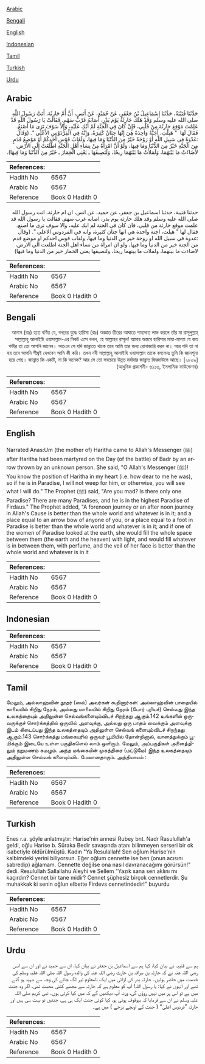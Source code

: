 [Arabic](#arabic)

[Bengali](#bengali)

[English](#english)

[Indonesian](#indonesian)

[Tamil](#tamil)

[Turkish](#turkish)

[Urdu](#urdu)

## Arabic


<div dir="rtl" lang="ar" style={{fontSize:'larger',backgroundColor:'#f8f9fa',padding:20}}>
حَدَّثَنَا قُتَيْبَةُ، حَدَّثَنَا إِسْمَاعِيلُ بْنُ جَعْفَرٍ، عَنْ حُمَيْدٍ، عَنْ أَنَسٍ، أَنَّ أُمَّ حَارِثَةَ، أَتَتْ رَسُولَ اللَّهِ صلى الله عليه وسلم وَقَدْ هَلَكَ حَارِثَةُ يَوْمَ بَدْرٍ، أَصَابَهُ غَرْبُ سَهْمٍ‏.‏ فَقَالَتْ يَا رَسُولَ اللَّهِ قَدْ عَلِمْتَ مَوْقِعَ حَارِثَةَ مِنْ قَلْبِي، فَإِنْ كَانَ فِي الْجَنَّةِ لَمْ أَبْكِ عَلَيْهِ، وَإِلاَّ سَوْفَ تَرَى مَا أَصْنَعُ‏.‏ فَقَالَ لَهَا ‏ "‏ هَبِلْتِ، أَجَنَّةٌ وَاحِدَةٌ هِيَ إِنَّهَا جِنَانٌ كَثِيرَةٌ، وَإِنَّهُ فِي الْفِرْدَوْسِ الأَعْلَى ‏"‏‏.‏ (وَقَالَ ‏:‏غَدْوَةٌ فِي سَبِيلِ اللَّهِ أَوْ رَوْحَةٌ خَيْرٌ مِنَ الدُّنْيَا وَمَا فِيهَا، وَلَقَابُ قَوْسِ أَحَدِكُمْ أَوْ مَوْضِعُ قَدَمٍ مِنَ الْجَنَّةِ خَيْرٌ مِنَ الدُّنْيَا وَمَا فِيهَا، وَلَوْ أَنَّ امْرَأَةً مِنْ نِسَاءِ أَهْلِ الْجَنَّةِ اطَّلَعَتْ إِلَى الأَرْضِ، لأَضَاءَتْ مَا بَيْنَهُمَا، وَلَمَلأَتْ مَا بَيْنَهُمَا رِيحًا، وَلَنَصِيفُهَا ـ يَعْنِي الْخِمَارَ ـ خَيْرٌ مِنَ الدُّنْيَا وَمَا فِيهَا‏)‏‏.‏
</div>
<div style={{backgroundColor:'#f8f9fa',padding:20, marginBottom: 10}}><table> <thead> <tr> <th>References:</th> <th></th> </tr> </thead> <tbody><tr><td>Hadith No</td><td>6567</td></tr><tr><td>Arabic No</td><td>6567</td></tr><tr><td>Reference</td><td>Book 0 Hadith 0</td></tr></tbody></table></div>


<div dir="rtl" lang="ar" style={{fontSize:'larger',backgroundColor:'#f8f9fa',padding:20}}>
حدثنا قتيبة، حدثنا اسماعيل بن جعفر، عن حميد، عن انس، ان ام حارثة، اتت رسول الله صلى الله عليه وسلم وقد هلك حارثة يوم بدر، اصابه غرب سهم. فقالت يا رسول الله قد علمت موقع حارثة من قلبي، فان كان في الجنة لم ابك عليه، والا سوف ترى ما اصنع. فقال لها " هبلت، اجنة واحدة هي انها جنان كثيرة، وانه في الفردوس الاعلى ". (وقال :غدوة في سبيل الله او روحة خير من الدنيا وما فيها، ولقاب قوس احدكم او موضع قدم من الجنة خير من الدنيا وما فيها، ولو ان امراة من نساء اهل الجنة اطلعت الى الارض، لاضاءت ما بينهما، ولملات ما بينهما ريحا، ولنصيفها يعني الخمار خير من الدنيا وما فيها)
</div>
<div style={{backgroundColor:'#f8f9fa',padding:20, marginBottom: 10}}><table> <thead> <tr> <th>References:</th> <th></th> </tr> </thead> <tbody><tr><td>Hadith No</td><td>6567</td></tr><tr><td>Arabic No</td><td>6567</td></tr><tr><td>Reference</td><td>Book 0 Hadith 0</td></tr></tbody></table></div>

## Bengali


<div dir="rtl" lang="bn" style={{fontSize:'larger',backgroundColor:'#f8f9fa',padding:20}}>
আনাস (রাঃ) হতে বর্ণিত যে, বদরের যুদ্ধে হারিসা (রাঃ) অজ্ঞাত তীরের আঘাতে শাহাদাত লাভ করলে তাঁর মা রাসূলুল্লাহ্ সাল্লাল্লাহু আলাইহি ওয়াসাল্লাম-এর নিকট এসে বলল, হে আল্লাহর রাসূল! আমার অন্তরে হারিসার মায়া-মমতা যে কত গভীর তা তো আপনি জানেন। অতএব সে যদি জান্নাতে থাকে তবে আমি তার জন্য রোনাজারি করব না। আর যদি তা না হয় তবে আপনি শীঘ্রই দেখবেন আমি কী করি। তখন নবী সাল্লাল্লাহু আলাইহি ওয়াসাল্লাম তাকে বললেনঃ তুমি কি জ্ঞানশূন্য হয়ে গেছ। জান্নাত কি একটি, না কি অনেক? আর সে তো সবচেয়ে উন্নত মর্যাদার জান্নাত ফিরদাউসে আছে। [২৮০৯] (আধুনিক প্রকাশনী- ৬১১৩, ইসলামিক ফাউন্ডেশন)
</div>
<div style={{backgroundColor:'#f8f9fa',padding:20, marginBottom: 10}}><table> <thead> <tr> <th>References:</th> <th></th> </tr> </thead> <tbody><tr><td>Hadith No</td><td>6567</td></tr><tr><td>Arabic No</td><td>6567</td></tr><tr><td>Reference</td><td>Book 0 Hadith 0</td></tr></tbody></table></div>

## English


<div dir="ltr" lang="en" style={{fontSize:'larger',backgroundColor:'#f8f9fa',padding:20}}>
Narrated Anas:Um (the mother of) Haritha came to Allah's Messenger (ﷺ) after Haritha had been martyred on the Day (of the battle) of Badr by an arrow thrown by an unknown person. She said, "O Allah's Messenger (ﷺ)! You know the position of Haritha in my heart (i.e. how dear to me he was), so if he is in Paradise, I will not weep for him, or otherwise, you will see what I will do." The Prophet (ﷺ) said, "Are you mad? Is there only one Paradise? There are many Paradises, and he is in the highest Paradise of Firdaus." The Prophet added, "A forenoon journey or an after noon journey in Allah's Cause is better than the whole world and whatever is in it; and a place equal to an arrow bow of anyone of you, or a place equal to a foot in Paradise is better than the whole world and whatever is in it; and if one of the women of Paradise looked at the earth, she would fill the whole space between them (the earth and the heaven) with light, and would fill whatever is in between them, with perfume, and the veil of her face is better than the whole world and whatever is in it
</div>
<div style={{backgroundColor:'#f8f9fa',padding:20, marginBottom: 10}}><table> <thead> <tr> <th>References:</th> <th></th> </tr> </thead> <tbody><tr><td>Hadith No</td><td>6567</td></tr><tr><td>Arabic No</td><td>6567</td></tr><tr><td>Reference</td><td>Book 0 Hadith 0</td></tr></tbody></table></div>

## Indonesian


<div dir="ltr" lang="id" style={{fontSize:'larger',backgroundColor:'#f8f9fa',padding:20}}>

</div>
<div style={{backgroundColor:'#f8f9fa',padding:20, marginBottom: 10}}><table> <thead> <tr> <th>References:</th> <th></th> </tr> </thead> <tbody><tr><td>Hadith No</td><td>6567</td></tr><tr><td>Arabic No</td><td>6567</td></tr><tr><td>Reference</td><td>Book 0 Hadith 0</td></tr></tbody></table></div>

## Tamil


<div dir="ltr" lang="ta" style={{fontSize:'larger',backgroundColor:'#f8f9fa',padding:20}}>
மேலும், அல்லாஹ்வின் தூதர் (ஸல்) அவர்கள் கூறினார்கள்: அல்லாஹ்வின் பாதையில் காலையில் சிறிது நேரம், அல்லது மாலையில் சிறிது நேரம் (போர் புரியச்) செல்வது இந்த உலகத்தையும் அதிலுள்ள செல்வங்களையும்விடச் சிறந்தது ஆகும்.142 உங்களில் ஒருவருக்குச் சொர்க்கத்தில் ஒருவில் அளவுக்கு, அல்லது ஒரு பாதம் வைக்கும் அளவுக்கு இடம் கிடைப்பது இந்த உலகத்தையும் அதிலுள்ள செல்வங் களையும்விடச் சிறந்தது ஆகும்.143 சொர்க்கத்து மங்கையரில் ஒருவர் பூமியில் தோன்றினால், வானத்துக்கும் பூமிக்கும் இடையே உள்ள பகுதிகளெல் லாம் ஒளிரும். மேலும், அப்பகுதிகள் அனைத்திலும் நறுமணம் கமழும். அந்த மங்கையின் முகத்திரை (மட்டுமே) இந்த உலகத்தையும் அதிலுள்ள செல்வங் களையும்விட மேலானதாகும். அத்தியாயம் :
</div>
<div style={{backgroundColor:'#f8f9fa',padding:20, marginBottom: 10}}><table> <thead> <tr> <th>References:</th> <th></th> </tr> </thead> <tbody><tr><td>Hadith No</td><td>6567</td></tr><tr><td>Arabic No</td><td>6567</td></tr><tr><td>Reference</td><td>Book 0 Hadith 0</td></tr></tbody></table></div>

## Turkish


<div dir="ltr" lang="tr" style={{fontSize:'larger',backgroundColor:'#f8f9fa',padding:20}}>
Enes r.a. şöyle anlatmıştır: Harise'nin annesi Rubey bnt. Nadr Rasulullah'a geldi, oğlu Harise b. Süraka Bedir savaşında atanı bilinmeyen serseri bir ok isabetiyle öldürülmüştü. Kadın "Ya Resulallah! Sen oğlum Harise'nin kalbimdeki yerini biliyorsun. Eğer oğlum cennette ise ben (onun acısını sabredip) ağlamam. Cennette değilse ona nasıl davranacağımı görürsün!" dedi. Resulullah Sallallahu Aleyhi ve Sellem "Yazık sana sen aklını mı kaçırdın? Cennet bir tane midir? Cennet şüphesiz birçok cennetlerdir. Şu muhakkak ki senin oğlun elbette Firdevs cennetindedir!" buyurdu
</div>
<div style={{backgroundColor:'#f8f9fa',padding:20, marginBottom: 10}}><table> <thead> <tr> <th>References:</th> <th></th> </tr> </thead> <tbody><tr><td>Hadith No</td><td>6567</td></tr><tr><td>Arabic No</td><td>6567</td></tr><tr><td>Reference</td><td>Book 0 Hadith 0</td></tr></tbody></table></div>

## Urdu


<div dir="rtl" lang="ur" style={{fontSize:'larger',backgroundColor:'#f8f9fa',padding:20}}>
ہم سے قتیبہ نے بیان کیا، کہا ہم سے اسماعیل بن جعفر نے بیان کیا، ان سے حمید نے اور ان سے انس رضی اللہ عنہ نے کہ حارثہ بن سراقہ بن حارث رضی اللہ عنہ کی والدہ رسول اللہ صلی اللہ علیہ وسلم کی خدمت میں حاضر ہوئیں۔ حارثہ بدر کی لڑائی میں ایک نامعلوم تیر لگ جانے کی وجہ سے شہید ہو گئے تھے اور انہوں نے کہا: یا رسول اللہ! آپ کو معلوم ہے کہ حارثہ سے مجھے کتنی محبت تھی، اگر وہ جنت میں ہے تو اس پر میں نہیں روؤں گی، ورنہ آپ دیکھیں گے کہ میں کیا کرتی ہوں۔ نبی کریم صلی اللہ علیہ وسلم نے ان سے فرمایا کہ بیوقوف ہوئی ہو، کیا کوئی جنت ایک ہی ہے، جنتیں تو بہت سی ہیں اور حارثہ ”فردوس اعلیٰ“ ( جنت کے اونچے درجے ) میں ہے۔
</div>
<div style={{backgroundColor:'#f8f9fa',padding:20, marginBottom: 10}}><table> <thead> <tr> <th>References:</th> <th></th> </tr> </thead> <tbody><tr><td>Hadith No</td><td>6567</td></tr><tr><td>Arabic No</td><td>6567</td></tr><tr><td>Reference</td><td>Book 0 Hadith 0</td></tr></tbody></table></div>